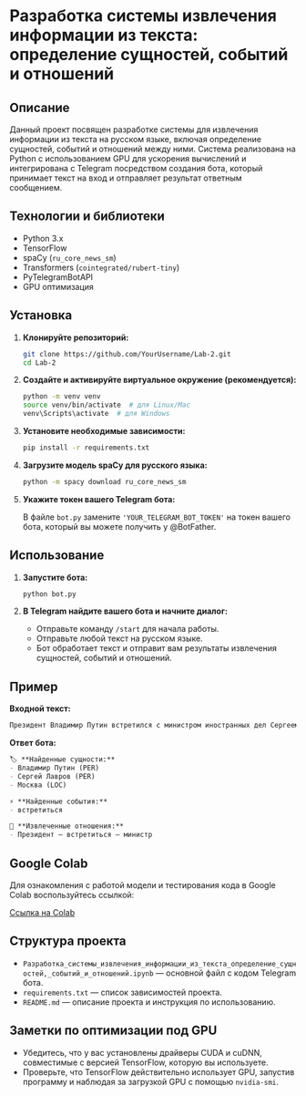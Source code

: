 # Разработка системы извлечения информации из текста: определение сущностей, событий и отношений

## Описание

Данный проект посвящен разработке системы для извлечения информации из текста на русском языке, включая определение сущностей, событий и отношений между ними. Система реализована на Python с использованием GPU для ускорения вычислений и интегрирована с Telegram посредством создания бота, который принимает текст на вход и отправляет результат ответным сообщением.

## Технологии и библиотеки

- Python 3.x
- TensorFlow
- spaCy (`ru_core_news_sm`)
- Transformers (`cointegrated/rubert-tiny`)
- PyTelegramBotAPI
- GPU оптимизация

## Установка

1. **Клонируйте репозиторий:**

   ```bash
   git clone https://github.com/YourUsername/Lab-2.git
   cd Lab-2
   ```

2. **Создайте и активируйте виртуальное окружение (рекомендуется):**

   ```bash
   python -m venv venv
   source venv/bin/activate  # для Linux/Mac
   venv\Scripts\activate  # для Windows
   ```

3. **Установите необходимые зависимости:**

   ```bash
   pip install -r requirements.txt
   ```

4. **Загрузите модель spaCy для русского языка:**

   ```bash
   python -m spacy download ru_core_news_sm
   ```

5. **Укажите токен вашего Telegram бота:**

   В файле `bot.py` замените `'YOUR_TELEGRAM_BOT_TOKEN'` на токен вашего бота, который вы можете получить у @BotFather.

## Использование

1. **Запустите бота:**

   ```bash
   python bot.py
   ```

2. **В Telegram найдите вашего бота и начните диалог:**

   - Отправьте команду `/start` для начала работы.
   - Отправьте любой текст на русском языке.
   - Бот обработает текст и отправит вам результаты извлечения сущностей, событий и отношений.

## Пример

**Входной текст:**

```markdown
Президент Владимир Путин встретился с министром иностранных дел Сергеем Лавровым в Москве.
```

**Ответ бота:**

```markdown
🏷 **Найденные сущности:**
- Владимир Путин (PER)
- Сергей Лавров (PER)
- Москва (LOC)

⚡️ **Найденные события:**
- встретиться

🔗 **Извлеченные отношения:**
- Президент — встретиться — министр
```

## Google Colab

Для ознакомления с работой модели и тестирования кода в Google Colab воспользуйтесь ссылкой:

[Ссылка на Colab](#)

## Структура проекта

- `Разработка_системы_извлечения_информации_из_текста_определение_сущностей,_событий_и_отношений.ipynb` — основной файл с кодом Telegram бота.
- `requirements.txt` — список зависимостей проекта.
- `README.md` — описание проекта и инструкция по использованию.

## Заметки по оптимизации под GPU

- Убедитесь, что у вас установлены драйверы CUDA и cuDNN, совместимые с версией TensorFlow, которую вы используете.
- Проверьте, что TensorFlow действительно использует GPU, запустив программу и наблюдая за загрузкой GPU с помощью `nvidia-smi`.
